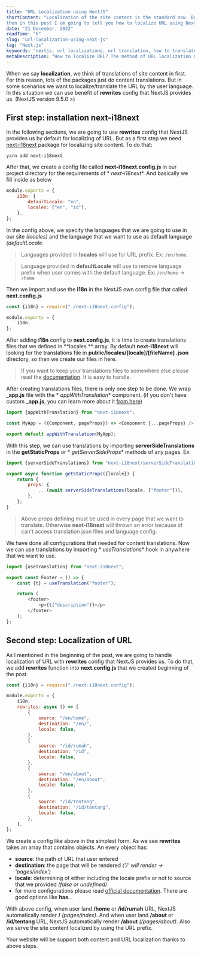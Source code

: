```yaml
---
title: "URL Localization using NextJS"
shortContent: "Localization of the site content is the standard now. But there is not much how to localize the URL. So
then in this post I am going to tell you how to localize URL using NextJS."
date: "21 December, 2022"
readTime: "6"
slug: "url-localization-using-next-js"
tag: "Next.js"
keywords: "nextjs, url localizations, url translation, how to translate url in nextjs"
metaDescription: "How to localize URL? The method of URL localization using NextJS"
---
```


When we say **localization**, we think of translations of site content in first. For this reason, lots of the packages
just do content translations. But in some scenarios
we want to localize/translate the URL by the user language. In this situation we can use benefit of **rewrites** config
that NextJS provides us. (NextJS version 9.5.0 >)

## First step: installation next-i18next

In the following sections, we are going to use **rewrites** config that NextJS provides us by default for localizing of
URL. But as a first step we need [next-i18next](https://github.com/isaachinman/next-i18next) package for localizing site
content. To do that:

```shell
yarn add next-i18next
```

After that, we create a config file called **next-i18next.config.js** in our project directory for the requirements of *
*next-i18next**. And basically we fill inside as below

```js
module.exports = {
    i18n: {
        defaultLocale: "en",
        locales: ["en", "id"],
    },
};
```

In the config above, we specify the languages that we are going to use in our site _(locales)_ and the language that we
want to use as default language _(defaultLocale_.

> Languages provided in **locales** will use for URL prefix. Ex: `/en/home`.

> Language provided in **defaultLocale** will use to remove language prefix when user comes with the default language.
> Ex: `/en/home` -> `/home`

Then we import and use the **i18n** in the NextJS own config file that called **next.config.js**

```js
const {i18n} = require("./next-i18next.config");

module.exports = {
    i18n,
};
```

After adding **i18n** config to **next.config.js**, it is time to create translations files that we defined in **locales
** array. By default **next-i18next** will looking for the translations file in **public/locales/[locale]/[fileName]
.json** directory, so then we create our files in here.

> If you want to keep your translations files to somewhere else please read
> the [documentation](https://github.com/isaachinman/next-i18next#5-advanced-configuration). It is easy to handle.

After creating translations files, there is only one step to be done. We wrap **\_app.js** file with the *
*appWithTranslation** component. (if you don't have custom **\_app.js**, you can learn more about
it [from here](https://nextjs.org/docs/advanced-features/custom-app))

```js
import {appWithTranslation} from "next-i18next";

const MyApp = ({Component, pageProps}) => <Component {...pageProps} />;

export default appWithTranslation(MyApp);
```

With this step, we can use translations by importing **serverSideTranslations** in the **getStaticProps** or *
*getServerSideProps** methods of any pages. Ex:

```js
import {serverSideTranslations} from "next-i18next/serverSideTranslations";

export async function getStaticProps({locale}) {
    return {
        props: {
            ...(await serverSideTranslations(locale, ["footer"])),
        },
    };
}
```

> Above props defining must be used in every page that we want to translate. Otherwise **next-i18next** will thrown an
> error because of can't access translation json files and language config.

We have done all configurations that needed for content translations. Now we can use translations by importing *
*useTranslations** hook in anywhere that we want to use.

```js
import {useTranslation} from "next-i18next";

export const Footer = () => {
    const {t} = useTranslation("footer");

    return (
        <footer>
            <p>{t("description")}</p>
        </footer>
    );
};
```

## Second step: Localization of URL

As I mentioned in the beginning of the post, we are going to handle localization of URL with **rewrites** config that
NextJS provides us. To do that, we add **rewrites** function into **next.config.js** that we created beginning of the
post.

```js
const {i18n} = require("./next-i18next.config");

module.exports = {
    i18n,
    rewrites: async () => [
        {
            source: "/en/home",
            destination: "/en/",
            locale: false,
        },
        {
            source: "/id/rumah",
            destination: "/id",
            locale: false,
        },
        {
            source: "/en/about",
            destination: "/en/about",
            locale: false,
        },
        {
            source: "/id/tentang",
            destination: "/id/tentang",
            locale: false,
        },
    ],
};
```

We create a config like above in the simplest form. As we see **rewrites** takes an array that contains objects. An
every object has:

- **source**: the path of URL that user entered
- **destination**: the page that will be rendered _('/' will render -> 'pages/index')_
- **locale**: determining of either including the locale prefix or not to source that we provided _(false or undefined)_
- for more configurations please
  read [official documentation](https://nextjs.org/docs/api-reference/next.config.js/rewrites). There are good options
  like **has**...

With above config, when user land **/home** or **/id/rumah** URL, NextJS automatically render **/** _(pages/index)_.
And when user land **/about** or **/id/tentang** URL, NextJS automatically render **/about** _(/pages/about)_. Also
we serve the site content localized by using the URL prefix.

Your website will be support both content and URL localization thanks to above steps.
